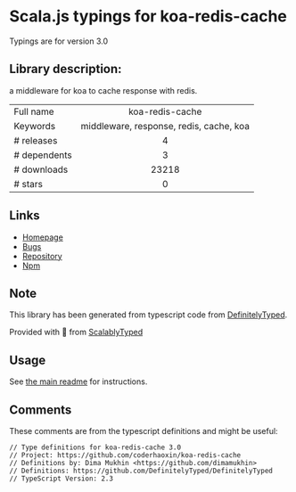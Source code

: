 
# Scala.js typings for koa-redis-cache

Typings are for version 3.0

## Library description:
a middleware for koa to cache response with redis.

|                    |                 |
| ------------------ | :-------------: |
| Full name          | koa-redis-cache |
| Keywords           | middleware, response, redis, cache, koa |
| # releases         | 4 |
| # dependents       | 3 |
| # downloads        | 23218 |
| # stars            | 0 |

## Links
- [Homepage](https://github.com/coderhaoxin/koa-redis-cache#readme)
- [Bugs](https://github.com/coderhaoxin/koa-redis-cache/issues)
- [Repository](https://github.com/coderhaoxin/koa-redis-cache)
- [Npm](https://www.npmjs.com/package/koa-redis-cache)
    


## Note
This library has been generated from typescript code from [DefinitelyTyped](https://definitelytyped.org).

Provided with :purple_heart: from [ScalablyTyped](https://github.com/oyvindberg/ScalablyTyped)

## Usage
See [the main readme](../../readme.md) for instructions.

## Comments

These comments are from the typescript definitions and might be useful:
```
// Type definitions for koa-redis-cache 3.0
// Project: https://github.com/coderhaoxin/koa-redis-cache
// Definitions by: Dima Mukhin <https://github.com/dimamukhin>
// Definitions: https://github.com/DefinitelyTyped/DefinitelyTyped
// TypeScript Version: 2.3

```

